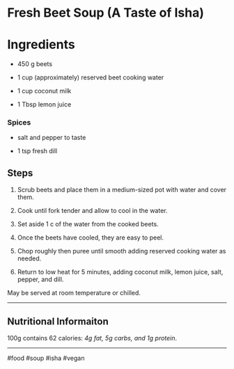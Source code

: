 # Fresh Beet Soup (A Taste of Isha)

# Ingredients

*   450 g beets
    
*   1 cup (approximately) reserved beet cooking water
    
*   1 cup coconut milk
    
*   1 Tbsp lemon juice
    

### Spices

*   salt and pepper to taste
    
*   1 tsp fresh dill
    

## Steps

1.  Scrub beets and place them in a medium-sized pot with water and cover them.
    
2.  Cook until fork tender and allow to cool in the water.
    
3.  Set aside 1 c of the water from the cooked beets.
    
4.  Once the beets have cooled, they are easy to peel.
    
5.  Chop roughly then puree until smooth adding reserved cooking water as needed.
    
6.  Return to low heat for 5 minutes, adding coconut milk, lemon juice, salt, pepper, and dill.
    

May be served at room temperature or chilled.

* * *

## **Nutritional Informaiton**

100g contains 62 calories: *4g fat, 5g carbs, and 1g protein*.

* * *

#food #soup #isha #vegan
